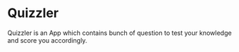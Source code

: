 # Quizzler
Quizzler is an App which contains bunch of question to test your knowledge and score you accordingly. 
